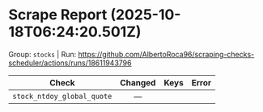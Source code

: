 # Scrape Report (2025-10-18T06:24:20.501Z)

Group: `stocks`  |  Run: https://github.com/AlbertoRoca96/scraping-checks-scheduler/actions/runs/18611943796

| Check | Changed | Keys | Error |
|---|:---:|:--|:--|
| `stock_ntdoy_global_quote` | — |  |  |
